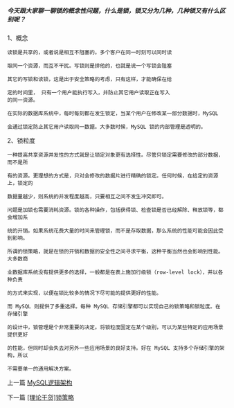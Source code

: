 <!--
author: 老A在Coding
date: 2020-12-5
title: [理论干货]MySQL锁粒度
tags: MySQL,干货,锁粒度
category: MySQL,锁粒度
status: publish
summary: MySQL锁粒度
-->

##### 今天跟大家聊一聊锁的概念性问题，什么是锁，锁又分为几种，几种锁又有什么区别呢？

1、概念

    读锁是共享的，或者说是相互不阻塞的。多个客户在同一时刻可以同时读
    
    取同一个资源，而互不干扰。写锁则是排他的，也就是说一个写锁会阻塞
    
    其它的写锁和读锁，这是出于安全策略的考虑，只有这样，才能确保在给
    
    定的时间里， 只有一个用户能执行写入，并防止其它用户读取正在写入
    的同一资源。
    
    在实际的数据库系统中，每时每刻都在发生锁定，当某个用户在修改某一部分数据时，MySQL 
    
    会通过锁定防止其它用户读取同一数据。大多数时候，MySQL 锁的内部管理是透明的。
    

2、锁粒度

    一种提高共享资源并发性的方式就是让锁定对象更有选择性。尽管只锁定需要修改的部分数据，而不是所
    
    有的资源。更理想的方式是，只对会修改的数据片进行精确的锁定。任何时候，在给定的资源上，锁定的
    
    数据量越少，则系统的并发程度越高，只要相互之间不发生冲突即可。
    
    问题是加锁也需要消耗资源。锁的各种操作，包括获得锁、检查锁是否已经解除、释放锁等，都会增加系
    
    统的开销。如果系统花费大量的时间来管理锁，而不是存取数据，那么系统的性能可能会因此受到影响。
    
    所谓的锁策略，就是在锁的开销和数据的安全性之间寻求平衡，这种平衡当然也会影响到性能。大多数商
    
    业数据库系统没有提供更多的选择，一般都是在表上施加行级锁（row-level lock），并以各种负责
    
    的方式来实现，以便在锁比较多的情况下尽可能的提供更好的性能。
    
    而 MySQL 则提供了多重选择。每种 MySQL 存储引擎都可以实现自己的锁策略和锁粒度。在存储引擎
    
    的设计中，锁管理是个非常重要的决定。将锁粒度固定在某个级别，可以为某些特定的应用场景提供更好
    
    的性能，但同时却会失去对另外一些应用场景的良好支持。好在 MySQL 支持多个存储引擎的架构，所以
    
    不需要单一的通用解决方案。
 
 
 
上一篇 [MySQL逻辑架构](http://www.imlaoa.com/blog/mysql-dry-goods-logic.html)

下一篇 [[理论干货]锁策略](http://www.imlaoa.com/blog/mysql-dry-goods-lock2.html)